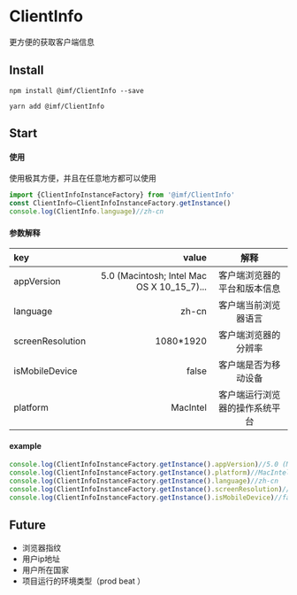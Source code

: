 # ClientInfo
更方便的获取客户端信息

## Install
```shell
npm install @imf/ClientInfo --save

yarn add @imf/ClientInfo
```

## Start

#### 使用
使用极其方便，并且在任意地方都可以使用
```ts
import {ClientInfoInstanceFactory} from '@imf/ClientInfo'
const ClientInfo=ClientInfoInstanceFactory.getInstance()
console.log(ClientInfo.language)//zh-cn
```

#### 参数解释
| key | value | 解释 |
| :-----| ----: | :----: |
| appVersion | 5.0 (Macintosh; Intel Mac OS X 10_15_7)... | 客户端浏览器的平台和版本信息|
| language | zh-cn |客户端当前浏览器语言  |
| screenResolution | 1080*1920 | 客户端浏览器的分辨率 |
| isMobileDevice | false| 客户端是否为移动设备 |
| platform | MacIntel | 客户端运行浏览器的操作系统平台 |
#### example
```ts
console.log(ClientInfoInstanceFactory.getInstance().appVersion)//5.0 (Macintosh; Intel Mac OS X 10_15_7) AppleWebKit/537.36 (KHTML, like Gecko) Chrome/91.0.4472.114 Safari/537.36
console.log(ClientInfoInstanceFactory.getInstance().platform)//MacIntel
console.log(ClientInfoInstanceFactory.getInstance().language)//zh-cn
console.log(ClientInfoInstanceFactory.getInstance().screenResolution)//1080*1920
console.log(ClientInfoInstanceFactory.getInstance().isMobileDevice)//false
```
## Future
* 浏览器指纹
* 用户ip地址
* 用户所在国家
* 项目运行的环境类型（prod beat ）
